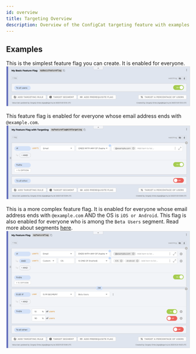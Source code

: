 ```yaml
---
id: overview
title: Targeting Overview
description: Overview of the ConfigCat targeting feature with examples.
---
```

## Examples
This is the simplest feature flag you can create. It is enabled for everyone.
![Basic Feature Flag](../../assets/../../static/assets/targeting/basic.png)

This feature flag is enabled for everyone whose email address ends with `@example.com`.
![Simple Feature Flag](../../assets/../../static/assets/targeting/simple.png)

This is a more complex feature flag. It is enabled for everyone whose email address ends with `@example.com` AND the OS is `iOS or Android`. This flag is also enabled for everyone who is among the `Beta Users` segment. Read more about segments [here](segments.md).
![Complex Feature Flag](../../assets/../../static/assets/targeting/complex.png)
